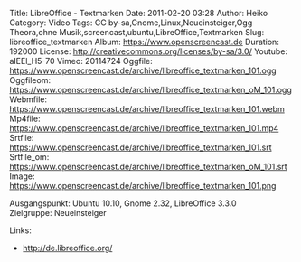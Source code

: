 Title: LibreOffice - Textmarken
Date: 2011-02-20 03:28
Author: Heiko
Category: Video
Tags: CC by-sa,Gnome,Linux,Neueinsteiger,Ogg Theora,ohne Musik,screencast,ubuntu,LibreOffice,Textmarken
Slug: libreoffice_textmarken
Album: https://www.openscreencast.de
Duration: 192000
License: http://creativecommons.org/licenses/by-sa/3.0/
Youtube: aIEEl_H5-70
Vimeo: 20114724
Oggfile: https://www.openscreencast.de/archive/libreoffice_textmarken_101.ogg
Oggfileom: https://www.openscreencast.de/archive/libreoffice_textmarken_oM_101.ogg
Webmfile: https://www.openscreencast.de/archive/libreoffice_textmarken_101.webm
Mp4file: https://www.openscreencast.de/archive/libreoffice_textmarken_101.mp4
Srtfile: https://www.openscreencast.de/archive/libreoffice_textmarken_101.srt
Srtfile_om: https://www.openscreencast.de/archive/libreoffice_textmarken_oM_101.srt
Image: https://www.openscreencast.de/archive/libreoffice_textmarken_101.png

Ausgangspunkt: Ubuntu 10.10, Gnome 2.32, LibreOffice 3.3.0  
Zielgruppe: Neueinsteiger  

Links:

  * <http://de.libreoffice.org/>

